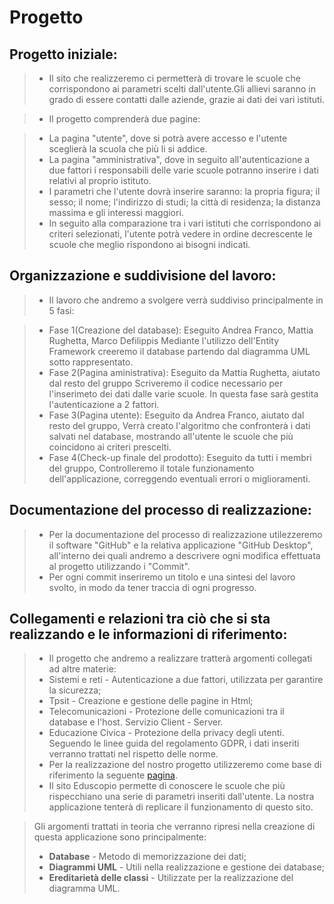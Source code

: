 # Progetto


## Progetto iniziale:

>- Il sito che realizzeremo ci permetterà di trovare le scuole che corrispondono ai parametri scelti dall'utente.Gli allievi saranno in grado di essere contatti dalle aziende, grazie ai dati dei vari istituti.

>- Il progetto comprenderà due pagine:

 >- La pagina "utente", dove si potrà avere accesso e l'utente sceglierà la scuola che più li si addice.
 >- La pagina "amministrativa", dove in seguito all'autenticazione a due fattori i responsabili delle varie scuole potranno inserire i dati relativi al proprio            istituto.
>- I parametri che l'utente dovrà inserire saranno: la propria figura; il sesso; il nome; l'indirizzo di studi; la città di residenza; la distanza massima e gli interessi maggiori.
>- In seguito alla comparazione tra i vari istituti che corrispondono ai criteri selezionati, l'utente potrà vedere in ordine decrescente le scuole che meglio rispondono ai bisogni indicati.

## Organizzazione e suddivisione del lavoro:
> - Il lavoro che andremo a svolgere verrà suddiviso principalmente in 5 fasi:

 > - Fase 1(Creazione del database): Eseguito Andrea Franco, Mattia Rughetta, Marco Defilippis
   Mediante l'utilizzo dell'Entity Framework creeremo il database partendo dal diagramma UML sotto rappresentato.  
 > - Fase 2(Pagina aministrativa): Eseguito da Mattia Rughetta, aiutato dal resto del gruppo
   Scriveremo il codice necessario per l'inserimeto dei dati dalle varie scuole. In questa fase sarà gestita l'autenticazione a 2 fattori.
 > - Fase 3(Pagina utente): Eseguito da Andrea Franco, aiutato dal resto del gruppo,
   Verrà creato l'algoritmo che confronterà i dati salvati nel database, mostrando all'utente le scuole che più coincidono ai criteri prescelti.
 > - Fase 4(Check-up finale del prodotto): Eseguito da tutti i membri del gruppo,
   Controlleremo il totale funzionamento dell'applicazione, correggendo eventuali errori o miglioramenti. 
 
## Documentazione del processo di realizzazione:
> - Per la documentazione del processo di realizzazione utilezzeremo il software "GitHub" e la relativa applicazione "GitHub Desktop", all'interno dei quali andremo a descrivere ogni modifica effettuata al progetto utilizzando i "Commit".
> - Per ogni commit inseriremo un titolo e una sintesi del lavoro svolto, in modo da tener traccia di ogni progresso.

## Collegamenti e relazioni tra ciò che si sta realizzando e le informazioni di riferimento:
> - Il progetto che andremo a realizzare tratterà argomenti collegati ad altre materie:
> - Sistemi e reti - Autenticazione a due fattori, utilizzata per garantire la sicurezza;
> - Tpsit - Creazione e gestione delle pagine in Html;
> - Telecomunicazioni - Protezione delle comunicazioni tra il database e l'host. Servizio Client - Server.
> - Educazione Civica - Protezione della privacy degli utenti. Seguendo le linee guida del regolamento GDPR, i dati inseriti verranno trattati nel rispetto delle norme.
> - Per la realizzazione del nostro progetto utilizzeremo come base di riferimento la seguente [pagina](https://www.eduscopio.it/).
> - Il sito Eduscopio permette di conoscere le scuole che più rispecchiano una serie di parametri inseriti dall'utente. La nostra applicazione tenterà di replicare il funzionamento di questo sito.
 
> Gli argomenti trattati in teoria che verranno ripresi nella creazione di questa applicazione sono principalmente:
> - **Database** - Metodo di memorizzazione dei dati;
> - **Diagrammi UML** - Utili nella realizzazione e gestione dei database;
> - **Ereditarietà delle classi** - Utilizzate per la realizzazione del diagramma UML.

